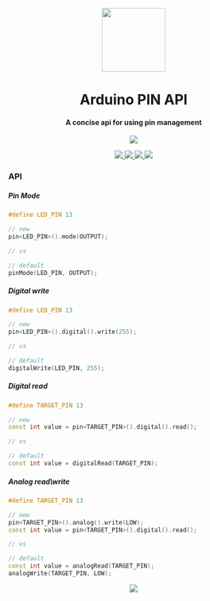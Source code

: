 <!-- Logo -->
<p align="center">
  <a href="#">
    <img height="128" width="128" src="https://user-images.githubusercontent.com/13326808/73615952-62df8380-461e-11ea-8cbe-92122cb6ce7b.png">
  </a>
</p>
<!-- Name -->
<h1 align="center">
  Arduino PIN API
</h1>
<!-- desc -->
<h4 align="center">
    A concise api for using pin management
</h4>

<!-- popup badges -->
<p align="center">
  <a href="https://t.me/ivysola">
    <img src="https://img.shields.io/badge/Ask%20Me-Anything-1f425f.svg?style=popout-square&logo=telegram">
  </a>
</p>

<!-- big badges -->
<p align="center">
  <a href="#">
    <img src="https://forthebadge.com/images/badges/made-with-c-plus-plus.svg">
    <img src="https://forthebadge.com/images/badges/oooo-kill-em.svg">
    <img src="https://forthebadge.com/images/badges/ages-18.svg">
    <img src="https://forthebadge.com/images/badges/powered-by-electricity.svg">
  </a>
</p>


### API

##### Pin Mode
```cpp
#define LED_PIN 13

// new
pin<LED_PIN>().mode(OUTPUT);

// vs

// default
pinMode(LED_PIN, OUTPUT);
```
##### Digital write
```cpp
#define LED_PIN 13

// new
pin<LED_PIN>().digital().write(255);

// vs

// default
digitalWrite(LED_PIN, 255);
```
##### Digital read
```cpp
#define TARGET_PIN 13

// new
const int value = pin<TARGET_PIN>().digital().read();

// vs

// default
const int value = digitalRead(TARGET_PIN);
```
##### Analog read\write
```cpp
#define TARGET_PIN 13

// new
pin<TARGET_PIN>().analog().write(LOW);
const int value = pin<TARGET_PIN>().digital().read();

// vs

// default
const int value = analogRead(TARGET_PIN);
analogWrite(TARGET_PIN, LOW);
```




<p align="center">
   <a href="https://ko-fi.com/P5P7YFY5">
    <img src="https://www.ko-fi.com/img/githubbutton_sm.svg">
  </a>
</p>
